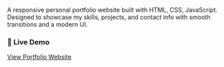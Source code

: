 A responsive personal portfolio website built with HTML, CSS, JavaScript. Designed to showcase my skills, projects, and contact info with smooth transitions and a modern UI.
<br>

### 🔗 Live Demo
[View Portfolio Website](https://harshilrana.netlify.app/)